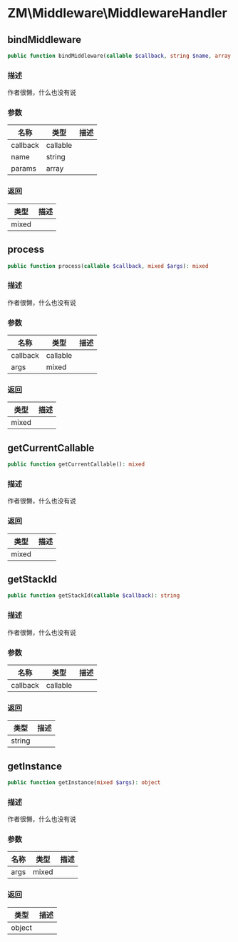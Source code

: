 # ZM\Middleware\MiddlewareHandler

## bindMiddleware

```php
public function bindMiddleware(callable $callback, string $name, array $params): mixed
```

### 描述

作者很懒，什么也没有说

### 参数

| 名称 | 类型 | 描述 |
| -------- | ---- | ----------- |
| callback | callable |  |
| name | string |  |
| params | array |  |

### 返回

| 类型 | 描述 |
| ---- | ----------- |
| mixed |  |


## process

```php
public function process(callable $callback, mixed $args): mixed
```

### 描述

作者很懒，什么也没有说

### 参数

| 名称 | 类型 | 描述 |
| -------- | ---- | ----------- |
| callback | callable |  |
| args | mixed |  |

### 返回

| 类型 | 描述 |
| ---- | ----------- |
| mixed |  |


## getCurrentCallable

```php
public function getCurrentCallable(): mixed
```

### 描述

作者很懒，什么也没有说

### 返回

| 类型 | 描述 |
| ---- | ----------- |
| mixed |  |


## getStackId

```php
public function getStackId(callable $callback): string
```

### 描述

作者很懒，什么也没有说

### 参数

| 名称 | 类型 | 描述 |
| -------- | ---- | ----------- |
| callback | callable |  |

### 返回

| 类型 | 描述 |
| ---- | ----------- |
| string |  |


## getInstance

```php
public function getInstance(mixed $args): object
```

### 描述

作者很懒，什么也没有说

### 参数

| 名称 | 类型 | 描述 |
| -------- | ---- | ----------- |
| args | mixed |  |

### 返回

| 类型 | 描述 |
| ---- | ----------- |
| object |  |
